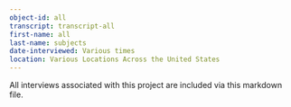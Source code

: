```yaml
---
object-id: all
transcript: transcript-all  
first-name: all
last-name: subjects   
date-interviewed: Various times
location: Various Locations Across the United States
---
```


All interviews associated with this project are included via this markdown file. 
